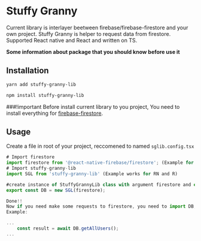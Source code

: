 # Stuffy Granny

Current library is interlayer beetween firebase/firebase-firestore and your own project. Stuffy Granny is helper to request data from firestore. Supported React native and React and written on TS.


**Some information about package that you should know before use it**

## Installation

```bash
yarn add stuffy-granny-lib

npm install stuffy-granny-lib
```

###!important
Before install current library to you project, You need to install everything for [firebase-firestore](https://rnfirebase.io/firestore/usage "firebase-firestore").

## Usage
Create a file in root of your project, reccomened to named `sglib.config.tsx`
```javascript
# Import firestore
import firestore from '@react-native-firebase/firestore'; (Example for Ract native)
# Import stuffy-granny-lib
import SGL from 'stuffy-granny-lib' (Example works for RN and R)

#create instance of StuffyGrannyLib class with argument firestore and export it.
export const DB = new SGL(firestore);

Done!!
Now if you need make some requests to firestore, you need to import DB, and use method that you need.
Example: 

...
	const result = await DB.getAllUsers();
...

```

